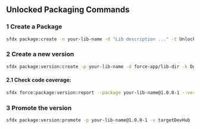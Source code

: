 ## Unlocked Packaging Commands

### 1 Create a Package

```sh
sfdx package:create -n your-lib-name -d "Lib description ..." -t Unlocked -r force-app/lib-dir --nonamespace -v targetDevHub
```

### 2 Create a new version

```sh
sfdx package:version:create -p your-lib-name -d force-app/lib-dir -k DgE6Gf9GzWd -w 10 -c -v targetDevHub
```

#### 2.1 Check code coverage:

```sh
sfdx force:package:version:report --package your-lib-name@1.0.0-1 --verbose
```

### 3 Promote the version

```sh
sfdx package:version:promote -p your-lib-name@1.0.0-1 -v targetDevHub
```
